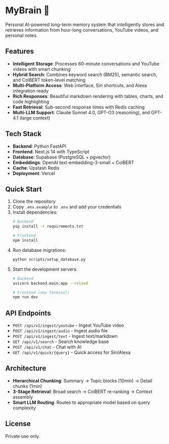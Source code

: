 # MyBrain 🧠

Personal AI-powered long-term memory system that intelligently stores and retrieves information from hour-long conversations, YouTube videos, and personal notes.

## Features

- **Intelligent Storage**: Processes 60-minute conversations and YouTube videos with smart chunking
- **Hybrid Search**: Combines keyword search (BM25), semantic search, and ColBERT token-level matching
- **Multi-Platform Access**: Web interface, Siri shortcuts, and Alexa integration ready
- **Rich Responses**: Beautiful markdown rendering with tables, charts, and code highlighting
- **Fast Retrieval**: Sub-second response times with Redis caching
- **Multi-LLM Support**: Claude Sonnet 4.0, GPT-O3 (reasoning), and GPT-4.1 (large context)

## Tech Stack

- **Backend**: Python FastAPI
- **Frontend**: Next.js 14 with TypeScript
- **Database**: Supabase (PostgreSQL + pgvector)
- **Embeddings**: OpenAI text-embedding-3-small + ColBERT
- **Cache**: Upstash Redis
- **Deployment**: Vercel

## Quick Start

1. Clone the repository
2. Copy `.env.example` to `.env` and add your credentials
3. Install dependencies:
   ```bash
   # Backend
   pip install -r requirements.txt
   
   # Frontend
   npm install
   ```
4. Run database migrations:
   ```bash
   python scripts/setup_database.py
   ```
5. Start the development servers:
   ```bash
   # Backend
   uvicorn backend.main:app --reload
   
   # Frontend (new terminal)
   npm run dev
   ```

## API Endpoints

- `POST /api/v1/ingest/youtube` - Ingest YouTube video
- `POST /api/v1/ingest/audio` - Ingest audio file
- `POST /api/v1/ingest/text` - Ingest text/markdown
- `GET /api/v1/search` - Search knowledge base
- `POST /api/v1/chat` - Chat with AI
- `GET /api/v1/quick/{query}` - Quick access for Siri/Alexa

## Architecture

- **Hierarchical Chunking**: Summary → Topic blocks (10min) → Detail chunks (1min)
- **3-Stage Retrieval**: Broad search → ColBERT re-ranking → Context assembly
- **Smart LLM Routing**: Routes to appropriate model based on query complexity

## License

Private use only.